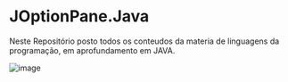 # JOptionPane.Java
Neste Repositório posto todos os conteudos da materia de linguagens da programação, em aprofundamento em JAVA.

![image](https://user-images.githubusercontent.com/99374140/221727926-1d6a466a-0cb7-4865-be0a-06600e2e65af.png)
